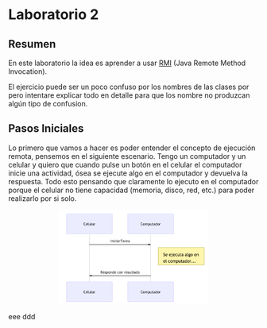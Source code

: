 # Laboratorio 2


## Resumen 

En este laboratorio la idea es aprender a usar [RMI](https://es.wikipedia.org/wiki/Java_Remote_Method_Invocation) (Java Remote Method Invocation). 

El ejercicio puede ser un poco confuso por los nombres de las clases por pero intentare explicar todo en detalle para que los nombre no produzcan algún tipo de confusion. 

## Pasos Iniciales 

Lo primero que vamos a hacer es poder entender el concepto de ejecución remota, pensemos en el siguiente escenario. Tengo un computador y un celular y quiero que cuando pulse un botón en el celular el computador inicie una actividad, ósea se ejecute algo en el computador y devuelva la respuesta. Todo esto pensando que claramente lo ejecuto en el computador porque el celular no tiene capacidad (memoria, disco, red, etc.) para poder realizarlo por si solo.

<p style="text-align:center;">
<img  src="https://raw.githubusercontent.com/vtomasv/pmd/master/assets/diagrama_1.png"  width="60%" height="60%">
</p>

eee ddd